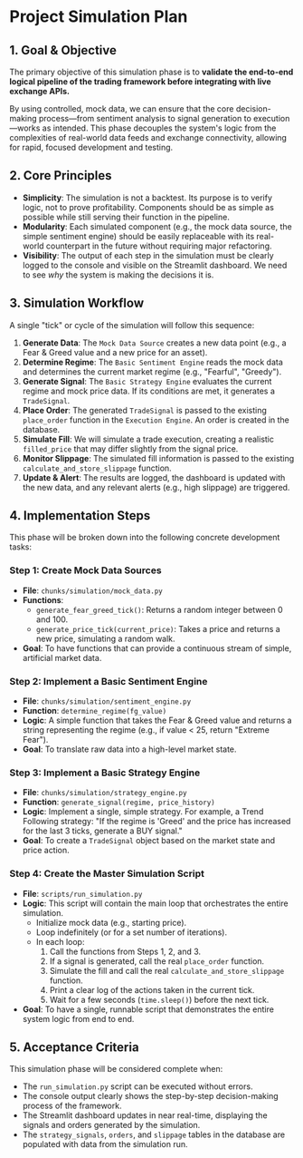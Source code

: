 # Project Simulation Plan

## 1. Goal & Objective

The primary objective of this simulation phase is to **validate the end-to-end logical pipeline of the trading framework before integrating with live exchange APIs.**

By using controlled, mock data, we can ensure that the core decision-making process—from sentiment analysis to signal generation to execution—works as intended. This phase decouples the system's logic from the complexities of real-world data feeds and exchange connectivity, allowing for rapid, focused development and testing.

## 2. Core Principles

-   **Simplicity**: The simulation is not a backtest. Its purpose is to verify logic, not to prove profitability. Components should be as simple as possible while still serving their function in the pipeline.
-   **Modularity**: Each simulated component (e.g., the mock data source, the simple sentiment engine) should be easily replaceable with its real-world counterpart in the future without requiring major refactoring.
-   **Visibility**: The output of each step in the simulation must be clearly logged to the console and visible on the Streamlit dashboard. We need to see *why* the system is making the decisions it is.

## 3. Simulation Workflow

A single "tick" or cycle of the simulation will follow this sequence:

1.  **Generate Data**: The `Mock Data Source` creates a new data point (e.g., a Fear & Greed value and a new price for an asset).
2.  **Determine Regime**: The `Basic Sentiment Engine` reads the mock data and determines the current market regime (e.g., "Fearful", "Greedy").
3.  **Generate Signal**: The `Basic Strategy Engine` evaluates the current regime and mock price data. If its conditions are met, it generates a `TradeSignal`.
4.  **Place Order**: The generated `TradeSignal` is passed to the existing `place_order` function in the `Execution Engine`. An order is created in the database.
5.  **Simulate Fill**: We will simulate a trade execution, creating a realistic `filled_price` that may differ slightly from the signal price.
6.  **Monitor Slippage**: The simulated fill information is passed to the existing `calculate_and_store_slippage` function.
7.  **Update & Alert**: The results are logged, the dashboard is updated with the new data, and any relevant alerts (e.g., high slippage) are triggered.

## 4. Implementation Steps

This phase will be broken down into the following concrete development tasks:

### Step 1: Create Mock Data Sources

-   **File**: `chunks/simulation/mock_data.py`
-   **Functions**:
    -   `generate_fear_greed_tick()`: Returns a random integer between 0 and 100.
    -   `generate_price_tick(current_price)`: Takes a price and returns a new price, simulating a random walk.
-   **Goal**: To have functions that can provide a continuous stream of simple, artificial market data.

### Step 2: Implement a Basic Sentiment Engine

-   **File**: `chunks/simulation/sentiment_engine.py`
-   **Function**: `determine_regime(fg_value)`
-   **Logic**: A simple function that takes the Fear & Greed value and returns a string representing the regime (e.g., if value < 25, return "Extreme Fear").
-   **Goal**: To translate raw data into a high-level market state.

### Step 3: Implement a Basic Strategy Engine

-   **File**: `chunks/simulation/strategy_engine.py`
-   **Function**: `generate_signal(regime, price_history)`
-   **Logic**: Implement a single, simple strategy. For example, a Trend Following strategy: "If the regime is 'Greed' and the price has increased for the last 3 ticks, generate a BUY signal."
-   **Goal**: To create a `TradeSignal` object based on the market state and price action.

### Step 4: Create the Master Simulation Script

-   **File**: `scripts/run_simulation.py`
-   **Logic**: This script will contain the main loop that orchestrates the entire simulation.
    -   Initialize mock data (e.g., starting price).
    -   Loop indefinitely (or for a set number of iterations).
    -   In each loop:
        1.  Call the functions from Steps 1, 2, and 3.
        2.  If a signal is generated, call the real `place_order` function.
        3.  Simulate the fill and call the real `calculate_and_store_slippage` function.
        4.  Print a clear log of the actions taken in the current tick.
        5.  Wait for a few seconds (`time.sleep()`) before the next tick.
-   **Goal**: To have a single, runnable script that demonstrates the entire system logic from end to end.

## 5. Acceptance Criteria

This simulation phase will be considered complete when:

-   The `run_simulation.py` script can be executed without errors.
-   The console output clearly shows the step-by-step decision-making process of the framework.
-   The Streamlit dashboard updates in near real-time, displaying the signals and orders generated by the simulation.
-   The `strategy_signals`, `orders`, and `slippage` tables in the database are populated with data from the simulation run.
